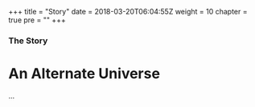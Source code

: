 +++
title = "Story"
date = 2018-03-20T06:04:55Z
weight = 10
chapter = true
pre = ""
+++

### The Story

# An Alternate Universe

...

